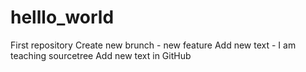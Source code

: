 # helllo_world
First repository
Create new brunch - new feature
Add new text - I am teaching sourcetree
Add new text in GitHub
